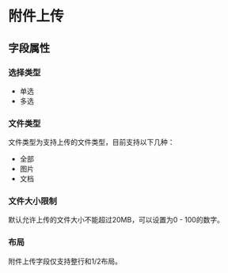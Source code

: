 # 附件上传

## 字段属性

### 选择类型

- 单选
- 多选

### 文件类型

文件类型为支持上传的文件类型，目前支持以下几种：

- 全部
- 图片
- 文档

### 文件大小限制

默认允许上传的文件大小不能超过20MB，可以设置为0 - 100的数字。

### 布局

附件上传字段仅支持整行和1/2布局。

